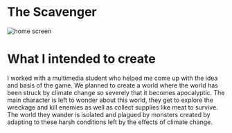 # The Scavenger

![home screen](https://github.com/user-attachments/assets/73050d7c-95b7-4987-9847-4564b6643243)


# What I intended to create
I worked with a multimedia student who helped me come up with the idea and basis of the game. We planned to create a world where the world has been struck by climate change so severely that it becomes apocalyptic. The main character is left to wonder about this world, they get to explore the wreckage and kill enemies as well as collect supplies like meat to survive. The world they wander is isolated and plagued by monsters created by adapting to these harsh conditions left by the effects of climate change. 

